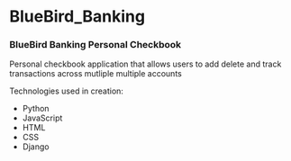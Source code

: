 # BlueBird_Banking
### BlueBird Banking Personal Checkbook
 
 Personal checkbook application that allows users to add delete and track transactions
 across mutliple multiple accounts
 
 Technologies used in creation:
 - Python
 - JavaScript
 - HTML
 - CSS
 - Django
